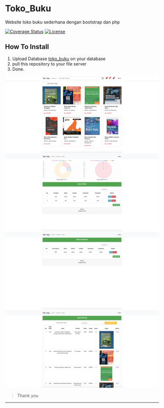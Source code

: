 # Toko_Buku
 Website toko buku sederhana dengan bootstrap dan php

[![Coverage Status](http://img.shields.io/coveralls/badges/badgerbadgerbadger.svg?style=flat-square)](https://coveralls.io/r/badges/badgerbadgerbadger) [![License](http://img.shields.io/:license-mit-blue.svg?style=flat-square)](http://badges.mit-license.org)

## How To Install

1. Upload Database [toko_buku](https://github.com/gagassurya19/Toko_Buku/blob/master/SQL/toko_buku.sql) on your database
2. pull this repository to your file server
3. Done.

![tokobuku](https://github.com/gagassurya19/Toko_Buku/blob/master/SQL/1.png)
![tokobuku](https://github.com/gagassurya19/Toko_Buku/blob/master/SQL/2.png)
![tokobuku](https://github.com/gagassurya19/Toko_Buku/blob/master/SQL/3.png)
![tokobuku](https://github.com/gagassurya19/Toko_Buku/blob/master/SQL/4.png)

> Thank you

---

